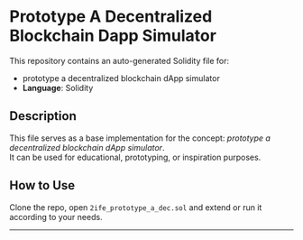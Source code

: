 # Prototype A Decentralized Blockchain Dapp Simulator

This repository contains an auto-generated Solidity file for:

- prototype a decentralized blockchain dApp simulator
- **Language**: Solidity

## Description

This file serves as a base implementation for the concept: *prototype a decentralized blockchain dApp simulator*.  
It can be used for educational, prototyping, or inspiration purposes.

## How to Use

Clone the repo, open `2ife_prototype_a_dec.sol` and extend or run it according to your needs.

---


